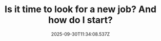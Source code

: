 ---
layout: bookmark
title: Is it time to look for a new job? And how do I start?
tags:
  - Bookmarks
  - Jobs
date: 2025-09-30T11:34:08.537Z
created: 2025-09-30T11:34:08.537Z
modified: 2025-09-30T11:34:39.258Z
link: https://open.substack.com/pub/amivora/p/is-it-time-to-look-for-a-new-job?utm_campaign=post&utm_medium=web
id: 1363534891
excerpt: We all know the feeling — you’re feeling a little sluggish at work.
image: https://substackcdn.com/image/fetch/$s_!JlJa!,w_1200,h_600,c_fill,f_jpg,q_auto:good,fl_progressive:steep,g_auto/https%3A%2F%2Fsubstack-post-media.s3.amazonaws.com%2Fpublic%2Fimages%2F756aadfa-ef26-4fbe-b9fb-ff601d710e73_571x292.png
---